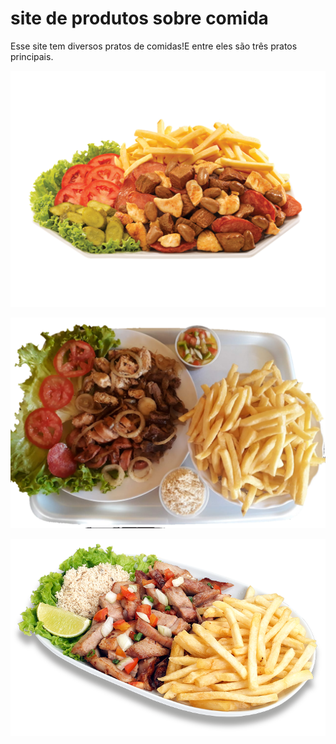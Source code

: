 # site de produtos sobre comida
 Esse site tem diversos pratos de comidas!E entre eles são três pratos principais.

  ![tela do sistema](imagens/porcao1.png)

  ![tela do sistema](imagens/porcao2.png)

![tela do sistema](imagens/porcao3.png)